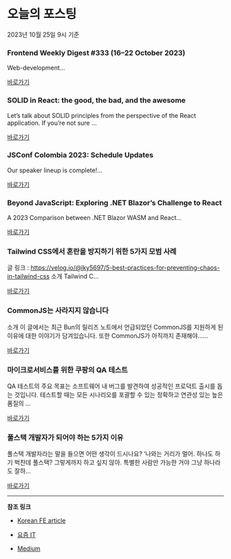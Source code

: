# 오늘의 포스팅 
2023년 10월 25일 9시 기준 

### Frontend Weekly Digest #333 (16–22 October 2023) 

 Web-development... 

 [바로가기](https://medium.com/@frontender-ua/frontend-weekly-digest-333-16-22-october-2023-b010ea0710e0?responsesOpen=true&sortBy=REVERSE_CHRON&source=topic_portal_recommended_stories---------0-84----------front_end_development----------a3ed1b56_3a75_483f_9a6b_693432f15804-------) 

### SOLID in React: the good, the bad, and the awesome 

 Let’s talk about SOLID principles from the perspective of the React application. If you’re not sure ... 

 [바로가기](https://medium.com/itnext/solid-in-react-the-good-the-bad-and-the-awesome-79d6cc518d1f?responsesOpen=true&sortBy=REVERSE_CHRON&source=topic_portal_recommended_stories---------0-107----------react----------77dd7f5e_9c2f_4bec_b8d6_68eabf8c668a-------) 

### JSConf Colombia 2023: Schedule Updates 

 Our speaker lineup is complete!... 

 [바로가기](https://medium.com/colombia-dev/jsconf-colombia-2023-schedule-updates-c85428894419?responsesOpen=true&sortBy=REVERSE_CHRON&source=topic_portal_recommended_stories---------0-84----------javascript----------af0b66e9_8f64_446b_9753_951cd407efda-------) 

### Beyond JavaScript: Exploring .NET Blazor’s Challenge to React 

 A 2023 Comparison between .NET Blazor WASM and React... 

 [바로가기](https://medium.com/itnext/beyond-javascript-exploring-net-blazors-challenge-to-react-e9bcd41ef4a0?responsesOpen=true&sortBy=REVERSE_CHRON&source=topic_portal_recommended_stories---------0-84----------typescript----------c859e3ed_6c2f_4c52_b76b_6ccf7300d23b-------) 

###  Tailwind CSS에서 혼란을 방지하기 위한 5가지 모범 사례 

 글 링크 : https://velog.io/@lky5697/5-best-practices-for-preventing-chaos-in-tailwind-css 소개 Tailwind C... 

 [바로가기](https://kofearticle.substack.com/p/korean-fe-article-tailwind-css-5) 

###  CommonJS는 사라지지 않습니다 

 소개 이 글에서는 최근 Bun의 릴리즈 노트에서 언급되었던 CommonJS를 지원하게 된 이유에 대한 이야기가 담겨있습니다. 또한 CommonJS가 아직까지 존재해야…... 

 [바로가기](https://kofearticle.substack.com/p/korean-fe-article-commonjs-946) 

### 마이크로서비스를 위한 쿠팡의 QA 테스트 

 QA 테스트의 주요 목표는 소프트웨어 내 버그를 발견하여 성공적인 프로덕트 출시를 돕는 것입니다. 테스트할 때는 모든 시나리오를 포괄할 수 있는 정확하고 연관성 있는 높은 품질의 ... 

 [바로가기](https://yozm.wishket.com/magazine/detail/2282/) 

### 풀스택 개발자가 되어야 하는 5가지 이유 

 풀스택 개발자라는 말을 들으면 어떤 생각이 드시나요? ‘나와는 거리가 멀어. 하나도 하기 벅찬데 풀스택? 그렇게까지 하고 싶지 않아. 특별한 사람만 가능한 거야 그냥 하나라도 잘하... 

 [바로가기](https://yozm.wishket.com/magazine/detail/2281/) 

---

**참조 링크**

- [Korean FE article](https://kofearticle.substack.com) 

- [요즘 IT](https://yozm.wishket.com/magazine) 

- [Medium](https://medium.com) 

